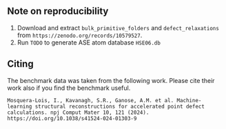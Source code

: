 ## Note on reproducibility

1. Download and extract `bulk_primitive_folders` and `defect_relaxations` from `https://zenodo.org/records/10579527`.
2. Run `TODO` to generate ASE atom database `HSE06.db`

## Citing

The benchmark data was taken from the following work. Please cite their work also if you find the benchmark useful.

```
Mosquera-Lois, I., Kavanagh, S.R., Ganose, A.M. et al. Machine-learning structural reconstructions for accelerated point defect calculations. npj Comput Mater 10, 121 (2024). https://doi.org/10.1038/s41524-024-01303-9
```